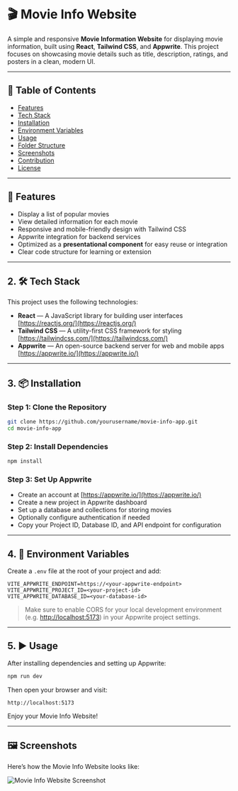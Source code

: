 # 🎬 Movie Info Website

A simple and responsive **Movie Information Website** for displaying movie information, built using **React**, **Tailwind CSS**, and **Appwrite**. This project focuses on showcasing movie details such as title, description, ratings, and posters in a clean, modern UI.

---

## 📖 Table of Contents

* [Features](#-features)
* [Tech Stack](#2-tech-stack)
* [Installation](#3-installation)
* [Environment Variables](#4-environment-variables)
* [Usage](#5-usage)
* [Folder Structure](#-folder-structure)
* [Screenshots](#-screenshots)
* [Contribution](#-contribution)
* [License](#-license)

---

## 🚀 Features

* Display a list of popular movies
* View detailed information for each movie
* Responsive and mobile-friendly design with Tailwind CSS
* Appwrite integration for backend services
* Optimized as a **presentational component** for easy reuse or integration
* Clear code structure for learning or extension

---

## 2. 🛠 Tech Stack

This project uses the following technologies:

* **React** — A JavaScript library for building user interfaces
  [https://reactjs.org/](https://reactjs.org/)
* **Tailwind CSS** — A utility-first CSS framework for styling
  [https://tailwindcss.com/](https://tailwindcss.com/)
* **Appwrite** — An open-source backend server for web and mobile apps
  [https://appwrite.io/](https://appwrite.io/)

---

## 3. 📦 Installation

### Step 1: Clone the Repository

```bash
git clone https://github.com/yourusername/movie-info-app.git
cd movie-info-app
```

### Step 2: Install Dependencies

```bash
npm install
```

### Step 3: Set Up Appwrite

* Create an account at [https://appwrite.io/](https://appwrite.io/)
* Create a new project in Appwrite dashboard
* Set up a database and collections for storing movies
* Optionally configure authentication if needed
* Copy your Project ID, Database ID, and API endpoint for configuration

---

## 4. 🧪 Environment Variables

Create a `.env` file at the root of your project and add:

```env
VITE_APPWRITE_ENDPOINT=https://<your-appwrite-endpoint>
VITE_APPWRITE_PROJECT_ID=<your-project-id>
VITE_APPWRITE_DATABASE_ID=<your-database-id>
```

> Make sure to enable CORS for your local development environment (e.g. [http://localhost:5173](http://localhost:5173)) in your Appwrite project settings.

---

## 5. ▶️ Usage

After installing dependencies and setting up Appwrite:

```bash
npm run dev
```

Then open your browser and visit:

```
http://localhost:5173
```

Enjoy your Movie Info Website!

---

## 🖼 Screenshots

Here’s how the Movie Info Website looks like:

![Movie Info Website Screenshot](https://blogger.googleusercontent.com/img/b/R29vZ2xl/AVvXsEi_-8yJ4tPnT5cvGX6zTdkNUweF18yGbKMYfoQzNN64qzDXoHiduOIyzGmZ1iuwj9ozGRb4aWWmuD_LyAxpmuriT3a9_WbG9YgqhOa27aiVnGDIxWSlywlBMlIuSuPxFRlXvtaHSmBXPZgXqSPVqoi0JfDB6KdB6vC7hhF_C1cG-GpQWqaB5p0xmc2aeJgH/w629-h364/Vite%20+%20React%20-%20Google%20Chrome%2015_05_2025%2010_15_11%20pm.png)

